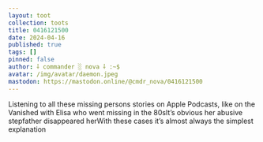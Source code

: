 ```yaml
---
layout: toot
collection: toots
title: 0416121500
date: 2024-04-16
published: true
tags: []
pinned: false
author: ⸸ commander ░ nova ⸸ :~$
avatar: /img/avatar/daemon.jpeg
mastodon: https://mastodon.online/@cmdr_nova/0416121500
---
```


Listening to all these missing persons stories on Apple Podcasts, like on the Vanished with Elisa who went missing in the 80sIt’s obvious her abusive stepfather disappeared herWith these cases it’s almost always the simplest explanation
